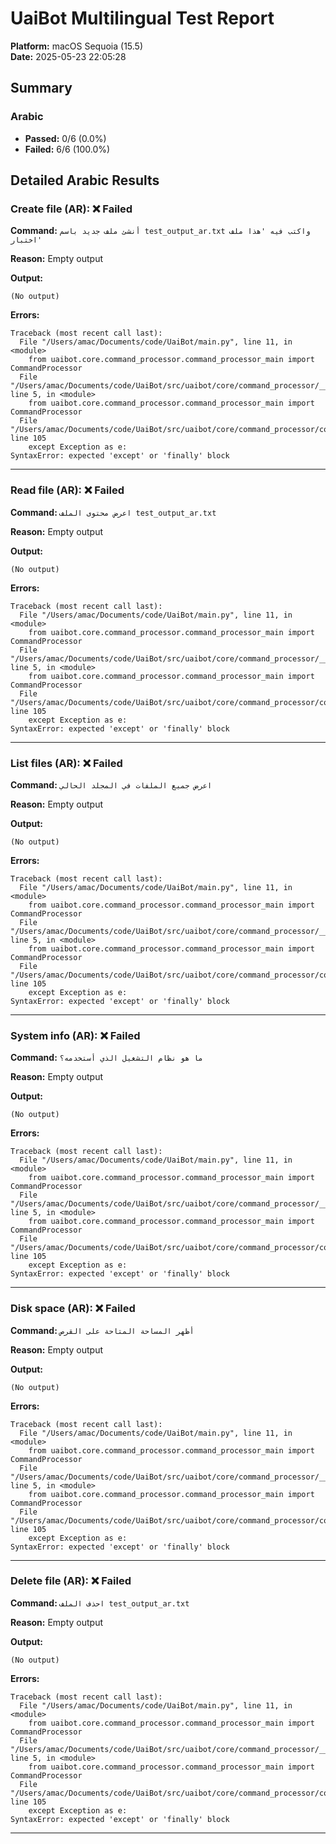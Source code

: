 # UaiBot Multilingual Test Report

**Platform:** macOS Sequoia (15.5)  
**Date:** 2025-05-23 22:05:28  

## Summary

### Arabic
- **Passed:** 0/6 (0.0%)
- **Failed:** 6/6 (100.0%)

## Detailed Arabic Results

### Create file (AR): ❌ Failed

**Command:** `أنشئ ملف جديد باسم test_output_ar.txt واكتب فيه 'هذا ملف اختبار'`

**Reason:** Empty output

**Output:**

```
(No output)
```

**Errors:**

```
Traceback (most recent call last):
  File "/Users/amac/Documents/code/UaiBot/main.py", line 11, in <module>
    from uaibot.core.command_processor.command_processor_main import CommandProcessor
  File "/Users/amac/Documents/code/UaiBot/src/uaibot/core/command_processor/__init__.py", line 5, in <module>
    from uaibot.core.command_processor.command_processor_main import CommandProcessor
  File "/Users/amac/Documents/code/UaiBot/src/uaibot/core/command_processor/command_processor_main.py", line 105
    except Exception as e:
SyntaxError: expected 'except' or 'finally' block
```

---

### Read file (AR): ❌ Failed

**Command:** `اعرض محتوى الملف test_output_ar.txt`

**Reason:** Empty output

**Output:**

```
(No output)
```

**Errors:**

```
Traceback (most recent call last):
  File "/Users/amac/Documents/code/UaiBot/main.py", line 11, in <module>
    from uaibot.core.command_processor.command_processor_main import CommandProcessor
  File "/Users/amac/Documents/code/UaiBot/src/uaibot/core/command_processor/__init__.py", line 5, in <module>
    from uaibot.core.command_processor.command_processor_main import CommandProcessor
  File "/Users/amac/Documents/code/UaiBot/src/uaibot/core/command_processor/command_processor_main.py", line 105
    except Exception as e:
SyntaxError: expected 'except' or 'finally' block
```

---

### List files (AR): ❌ Failed

**Command:** `اعرض جميع الملفات في المجلد الحالي`

**Reason:** Empty output

**Output:**

```
(No output)
```

**Errors:**

```
Traceback (most recent call last):
  File "/Users/amac/Documents/code/UaiBot/main.py", line 11, in <module>
    from uaibot.core.command_processor.command_processor_main import CommandProcessor
  File "/Users/amac/Documents/code/UaiBot/src/uaibot/core/command_processor/__init__.py", line 5, in <module>
    from uaibot.core.command_processor.command_processor_main import CommandProcessor
  File "/Users/amac/Documents/code/UaiBot/src/uaibot/core/command_processor/command_processor_main.py", line 105
    except Exception as e:
SyntaxError: expected 'except' or 'finally' block
```

---

### System info (AR): ❌ Failed

**Command:** `ما هو نظام التشغيل الذي أستخدمه؟`

**Reason:** Empty output

**Output:**

```
(No output)
```

**Errors:**

```
Traceback (most recent call last):
  File "/Users/amac/Documents/code/UaiBot/main.py", line 11, in <module>
    from uaibot.core.command_processor.command_processor_main import CommandProcessor
  File "/Users/amac/Documents/code/UaiBot/src/uaibot/core/command_processor/__init__.py", line 5, in <module>
    from uaibot.core.command_processor.command_processor_main import CommandProcessor
  File "/Users/amac/Documents/code/UaiBot/src/uaibot/core/command_processor/command_processor_main.py", line 105
    except Exception as e:
SyntaxError: expected 'except' or 'finally' block
```

---

### Disk space (AR): ❌ Failed

**Command:** `أظهر المساحة المتاحة على القرص`

**Reason:** Empty output

**Output:**

```
(No output)
```

**Errors:**

```
Traceback (most recent call last):
  File "/Users/amac/Documents/code/UaiBot/main.py", line 11, in <module>
    from uaibot.core.command_processor.command_processor_main import CommandProcessor
  File "/Users/amac/Documents/code/UaiBot/src/uaibot/core/command_processor/__init__.py", line 5, in <module>
    from uaibot.core.command_processor.command_processor_main import CommandProcessor
  File "/Users/amac/Documents/code/UaiBot/src/uaibot/core/command_processor/command_processor_main.py", line 105
    except Exception as e:
SyntaxError: expected 'except' or 'finally' block
```

---

### Delete file (AR): ❌ Failed

**Command:** `احذف الملف test_output_ar.txt`

**Reason:** Empty output

**Output:**

```
(No output)
```

**Errors:**

```
Traceback (most recent call last):
  File "/Users/amac/Documents/code/UaiBot/main.py", line 11, in <module>
    from uaibot.core.command_processor.command_processor_main import CommandProcessor
  File "/Users/amac/Documents/code/UaiBot/src/uaibot/core/command_processor/__init__.py", line 5, in <module>
    from uaibot.core.command_processor.command_processor_main import CommandProcessor
  File "/Users/amac/Documents/code/UaiBot/src/uaibot/core/command_processor/command_processor_main.py", line 105
    except Exception as e:
SyntaxError: expected 'except' or 'finally' block
```

---

